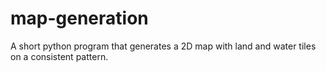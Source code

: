 # map-generation
A short python program that generates a 2D map with land and water tiles on a consistent pattern.
